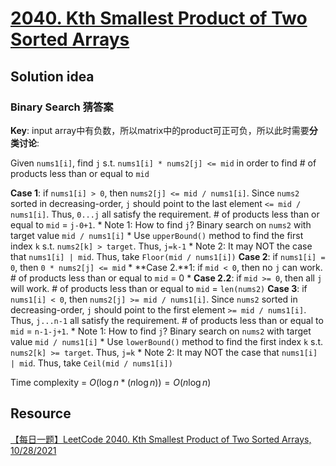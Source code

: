 # [2040. Kth Smallest Product of Two Sorted Arrays](https://leetcode.com/problems/kth-smallest-product-of-two-sorted-arrays/description/)

## Solution idea

### Binary Search 猜答案

**Key**: input array中有负数，所以matrix中的product可正可负，所以此时需要**分类讨论**:

Given `nums1[i]`, find `j` s.t. `nums1[i] * nums2[j] <= mid` in order to find # of products less than or equal to `mid`

**Case 1**: if `nums1[i] > 0`, then `nums2[j] <= mid / nums1[i]`. Since `nums2` sorted in decreasing-order, `j` should point to the last element `<= mid / nums1[i]`. Thus, `0...j` all satisfy the requirement. # of products less than or equal to `mid` = `j-0+1`.
    * Note 1: How to find `j`? Binary search on `nums2` with target value `mid / nums1[i]`
        * Use `upperBound()` method to find the first index `k` s.t. `nums2[k] > target`. Thus, `j=k-1`
    * Note 2: It may NOT the case that `nums1[i] | mid`. Thus, take `Floor(mid / nums1[i])`
**Case 2**: if `nums1[i] = 0`, then `0 * nums2[j] <= mid`
    * **Case 2.**1: if `mid < 0`, then no `j` can work. # of products less than or equal to `mid` = 0
    * **Case 2.2**: if `mid >= 0`, then all `j` will work.  # of products less than or equal to `mid` = `len(nums2)`
**Case 3**: if `nums1[i] < 0`, then `nums2[j] >= mid / nums1[i]`. Since `nums2` sorted in decreasing-order, `j` should point to the first element `>= mid / nums1[i]`. Thus, `j...n-1` all satisfy the requirement. # of products less than or equal to `mid` = `n-1-j+1`.
    * Note 1: How to find `j`? Binary search on `nums2` with target value `mid / nums1[i]`
        * Use `lowerBound()` method to find the first index `k` s.t. `nums2[k] >= target`. Thus, `j=k`
        * Note 2: It may NOT the case that `nums1[i] | mid`. Thus, take `Ceil(mid / nums1[i])`

Time complexity = $O(\log n * (n \log n)) = O(n\log n)$

## Resource
[【每日一题】LeetCode 2040. Kth Smallest Product of Two Sorted Arrays, 10/28/2021](https://www.youtube.com/watch?v=Ct-seYTr1dM&ab_channel=HuifengGuan)